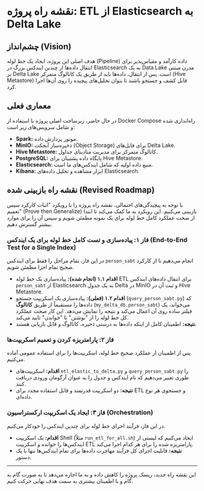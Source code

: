 # نقشه راه پروژه: ETL از Elasticsearch به Delta Lake

## چشم‌انداز (Vision)

هدف اصلی این پروژه، ایجاد یک خط لوله (Pipeline) داده کارآمد و مقیاس‌پذیر برای انتقال داده‌ها از چندین ایندکس بزرگ در Elasticsearch به یک Data Lake مدرن مبتنی بر Delta Lake است. پس از انتقال، داده‌ها باید از طریق یک کاتالوگ متمرکز (Hive Metastore) قابل کشف و جستجو باشند تا بتوان تحلیل‌های پیچیده را روی آن‌ها اجرا کرد.

## معماری فعلی

در حال حاضر، زیرساخت اصلی پروژه با استفاده از Docker Compose راه‌اندازی شده و شامل سرویس‌های زیر است:

*   **Spark:** موتور پردازش داده.
*   **MinIO:** ذخیره‌ساز آبجکت (Object Storage) برای فایل‌های Delta Lake.
*   **Hive Metastore:** کاتالوگ متمرکز برای مدیریت متادیتای جداول.
*   **PostgreSQL:** پایگاه داده پشتیبان برای Hive Metastore.
*   **Elasticsearch:** منبع داده اولیه که شامل ایندکس‌های ما است.
*   **Kibana:** ابزار مشاهده و تحلیل داده‌های Elasticsearch.

## نقشه راه بازبینی شده (Revised Roadmap)

با توجه به پیچیدگی‌های احتمالی، نقشه راه پروژه را با رویکرد "اثبات کارکرد سپس تعمیم" (Prove then Generalize) بازبینی می‌کنیم. این رویکرد به ما کمک می‌کند تا ابتدا از صحت عملکرد کامل خط لوله برای یک نمونه مطمئن شویم و سپس آن را برای موارد بیشتر گسترش دهیم.

### فاز ۱: پیاده‌سازی و تست کامل خط لوله برای یک ایندکس (End-to-End Test for a Single Index)

در این فاز، تمام مراحل را فقط برای ایندکس `person_sabt` انجام می‌دهیم تا از کارکرد صحیح تمام اجزا مطمئن شویم.

*   **اقدام ۱.۱ (انجام شده):** پیاده‌سازی یک خط لوله ETL برای انتقال داده‌های ایندکس `person_sabt` از Elasticsearch به یک جدول Delta در MinIO و ثبت آن در Hive Metastore.
*   **اقدام ۱.۲ (فعلی):** پیاده‌سازی یک اسکریپت جستجو (`query_person_sabt.py`) که داده‌ها را مستقیماً از طریق **کاتالوگ** (`my_delta_db.person_sabt`) می‌خواند، یک فیلتر ساده روی آن اعمال می‌کند و نتیجه را نمایش می‌دهد. این کار صحت عملکرد کل خط لوله را از "نوشتن" تا "خواندن" تایید می‌کند.
*   **نتیجه:** اطمینان کامل از اینکه داده‌ها به درستی ذخیره، کاتالوگ و قابل بازیابی هستند.

### فاز ۲: پارامتریزه کردن و تعمیم اسکریپت‌ها

پس از اطمینان از عملکرد صحیح خط لوله، اسکریپت‌ها را برای استفاده عمومی آماده می‌کنیم.

*   **اقدام:** اسکریپت‌های `etl_elastic_to_delta.py` و `query_person_sabt.py` را طوری تغییر می‌دهیم که نام ایندکس و جدول را به عنوان آرگومان ورودی دریافت کنند.
*   **نتیجه:** دو اسکریپت قدرتمند و قابل استفاده مجدد برای ETL و جستجوی هر نوع داده‌ای.

### فاز ۳: ایجاد یک اسکریپت ارکستراسیون (Orchestration)

در این فاز، فرآیند اجرای خط لوله برای چندین ایندکس را خودکار می‌کنیم.

*   **اقدام:** یک اسکریپت Shell (مثلاً `run_etl_for_all.sh`) ایجاد می‌کنیم که لیستی از ایندکس‌ها را خوانده و اسکریپت ETL پارامتریزه شده را برای هر کدام اجرا می‌کند.
*   **نتیجه:** قابلیت اجرای کل فرآیند مهاجرت داده‌ها برای تمام ایندکس‌ها تنها با یک دستور.

---

این نقشه راه جدید، ریسک پروژه را کاهش داده و به ما اجازه می‌دهد تا به صورت گام به گام و با اطمینان بیشتری به سمت هدف نهایی حرکت کنیم.
